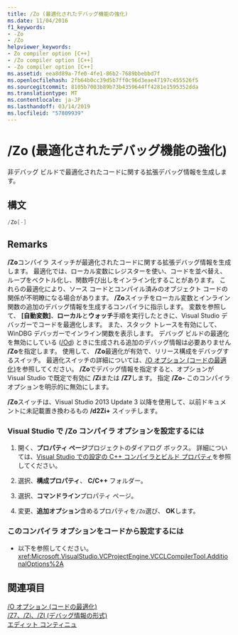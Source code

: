 ```yaml
---
title: /Zo (最適化されたデバッグ機能の強化)
ms.date: 11/04/2016
f1_keywords:
- -Zo
- /Zo
helpviewer_keywords:
- Zo compiler option [C++]
- /Zo compiler option [C++]
- -Zo compiler option [C++]
ms.assetid: eea8d89a-7fe0-4fe1-86b2-7689bbebbd7f
ms.openlocfilehash: 2fb64b0cc39d5b7ff0c96d3eae47197c455526f5
ms.sourcegitcommit: 8105b7003b89b73b4359644ff4281e1595352dda
ms.translationtype: MT
ms.contentlocale: ja-JP
ms.lasthandoff: 03/14/2019
ms.locfileid: "57809939"
---
```

# <a name="zo-enhance-optimized-debugging"></a>/Zo (最適化されたデバッグ機能の強化)

非デバッグ ビルドで最適化されたコードに関する拡張デバッグ情報を生成します。

## <a name="syntax"></a>構文

```cpp
/Zo[-]
```

## <a name="remarks"></a>Remarks

**/Zo**コンパイラ スイッチが最適化されたコードに関する拡張デバッグ情報を生成します。 最適化では、ローカル変数にレジスターを使い、コードを並べ替え、ループをベクトル化し、関数呼び出しをインライン化することがあります。 これらの最適化により、ソース コードとコンパイル済みのオブジェクト コードの関係が不明瞭になる場合があります。 **/Zo**スイッチをローカル変数とインライン関数の追加のデバッグ情報を生成するコンパイラに指示します。 変数を参照して、 **[自動変数]**、**ローカル**と**ウォッチ**手順を実行したときに、Visual Studio デバッガーでコードを最適化します。 また、スタック トレースを有効にして、WinDBG デバッガーでインライン関数を表示します。 デバッグ ビルドの最適化を無効にしている ([/Od](od-disable-debug.md)) ときに生成される追加のデバッグ情報は必要ありません **/Zo**を指定します。 使用して、 **/Zo**最適化が有効で、リリース構成をデバッグするスイッチ。 最適化スイッチの詳細については、[/O オプション (コードの最適化)](o-options-optimize-code.md)を参照してください。 **/Zo**でデバッグ情報を指定すると、オプションが Visual Studio で既定で有効に **/Zi**または **/Z7**します。 指定 **/Zo-** このコンパイラ オプションを明示的に無効にします。

**/Zo**スイッチは、Visual Studio 2013 Update 3 以降を使用して、以前ドキュメントに未記載置き換わるもの **/d2Zi+** スイッチします。

### <a name="to-set-the-zo-compiler-option-in-visual-studio"></a>Visual Studio で /Zo コンパイラ オプションを設定するには

1. 開く、**プロパティ ページ**プロジェクトのダイアログ ボックス。 詳細については、[Visual Studio での設定の C++ コンパイラとビルド プロパティ](../working-with-project-properties.md)を参照してください。

1. 選択、**構成プロパティ**、 **C/C++** フォルダー。

1. 選択、**コマンドライン**プロパティ ページ。

1. 変更、**追加オプション**含めるプロパティを`/Zo`選び、 **OK**します。

### <a name="to-set-this-compiler-option-programmatically"></a>このコンパイラ オプションをコードから設定するには

- 以下を参照してください。<xref:Microsoft.VisualStudio.VCProjectEngine.VCCLCompilerTool.AdditionalOptions%2A>

## <a name="see-also"></a>関連項目

[/O オプション (コードの最適化)](o-options-optimize-code.md)<br/>
[/Z7、/Zi、/ZI (デバッグ情報の形式)](z7-zi-zi-debug-information-format.md)<br/>
[エディット コンティニュ](/visualstudio/debugger/edit-and-continue)

